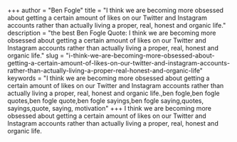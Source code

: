+++
author = "Ben Fogle"
title = "I think we are becoming more obsessed about getting a certain amount of likes on our Twitter and Instagram accounts rather than actually living a proper, real, honest and organic life."
description = "the best Ben Fogle Quote: I think we are becoming more obsessed about getting a certain amount of likes on our Twitter and Instagram accounts rather than actually living a proper, real, honest and organic life."
slug = "i-think-we-are-becoming-more-obsessed-about-getting-a-certain-amount-of-likes-on-our-twitter-and-instagram-accounts-rather-than-actually-living-a-proper-real-honest-and-organic-life"
keywords = "I think we are becoming more obsessed about getting a certain amount of likes on our Twitter and Instagram accounts rather than actually living a proper, real, honest and organic life.,ben fogle,ben fogle quotes,ben fogle quote,ben fogle sayings,ben fogle saying,quotes, sayings,quote, saying, motivation"
+++
I think we are becoming more obsessed about getting a certain amount of likes on our Twitter and Instagram accounts rather than actually living a proper, real, honest and organic life.
